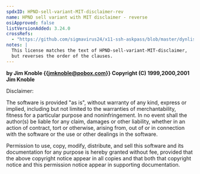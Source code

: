 ```yaml
---
spdxID: HPND-sell-variant-MIT-disclaimer-rev
name: HPND sell variant with MIT disclaimer - reverse
osiApproved: false
listVersionAdded: 3.24.0
crossRefs: 
  - "https://github.com/sigmavirus24/x11-ssh-askpass/blob/master/dynlist.c"
notes: |
  This license matches the text of HPND-sell-variant-MIT-disclaimer,
  but reverses the order of the clauses.
---
```


**by Jim Knoble {{jmknoble@pobox.com}} Copyright (C) 1999,2000,2001 Jim Knoble**

Disclaimer:

The software is provided "as is", without warranty of any kind, express or implied, including but not limited to the warranties of merchantability, fitness for a particular purpose and noninfringement. In no event shall the author(s) be liable for any claim, damages or other liability, whether in an action of contract, tort or otherwise, arising from, out of or in connection with the software or the use or other dealings in the software.

Permission to use, copy, modify, distribute, and sell this software and its documentation for any purpose is hereby granted without fee, provided that the above copyright notice appear in all copies and that both that copyright notice and this permission notice appear in supporting documentation.
